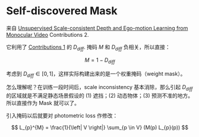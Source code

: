 # Self-discovered Mask

来自 [Unsupervised Scale-consistent Depth and Ego-motion Learning from Monocular Video](https://arxiv.org/pdf/1908.10553.pdf) Contributions 2.

它利用了 [Contributions 1](./geometry-consistence-loss.md) 的 $D_{diff}$. 掩码 $M$ 和 $D_{diff}$ 负相关，所以直接：

$$
M = 1 - D_{diff}
$$

考虑到 $D_{diff} \in [0, 1]$，这样实际构建出来的是一个权重掩码（weight mask）。

怎么理解呢？在训练一段时间后，scale inconsistency 基本消除，那么引起 $D_{diff}$ 的区域就是不满足静态场景假设的 (1) 遮挡；(2) 动态物体；(3) 预测不准的地方。所以直接作为 Mask 就可以了。

引入掩码以后就要对 photometric loss 作修改：

$$
L_{p}^{M} = \frac{1}{\left| V \right|} \sum_{p \in V} (M(p) L_{p}(p))
$$
